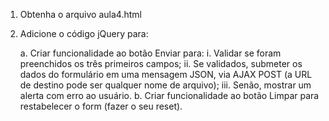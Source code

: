 1. Obtenha o arquivo aula4.html

2. Adicione o código jQuery para:

    a. Criar funcionalidade ao botão Enviar para:
        i. Validar se foram preenchidos os três primeiros campos;
        ii. Se validados, submeter os dados do formulário em uma mensagem JSON, via AJAX POST (a URL de destino pode ser qualquer nome de arquivo);
        iii. Senão, mostrar um alerta com erro ao usuário.
    b. Criar funcionalidade ao botão Limpar para restabelecer o form (fazer o seu reset).
